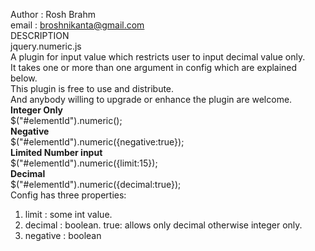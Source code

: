  Author : Rosh Brahm<br/>
 email  : broshnikanta@gmail.com<br/>
 DESCRIPTION<br/>
 jquery.numeric.js<br/>
 A plugin for input value which restricts user to input decimal value only.<br/>
 It takes one or more than one argument in config which are explained below.<br/>
 This plugin is free to use and distribute.<br/>
 And anybody willing to upgrade or enhance the plugin are welcome.<br/>
 <b>Integer Only</b><br/>
 $("#elementId").numeric();<br/>
 <b>Negative </b><br/>
 $("#elementId").numeric({negative:true});<br/>
 <b>Limited Number input</b><br/>
 $("#elementId").numeric({limit:15});<br/>
 <b>Decimal</b><br/>
 $("#elementId").numeric({decimal:true});<br/>
 Config has three properties:<br/>
 1) limit : some int value.<br/>
 2) decimal : boolean. true: allows only decimal otherwise integer only.<br/>
 3) negative : boolean <br/>
